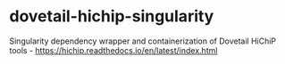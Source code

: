# dovetail-hichip-singularity

Singularity dependency wrapper and containerization of Dovetail HiChiP tools - https://hichip.readthedocs.io/en/latest/index.html
